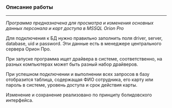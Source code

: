 ### Описание работы
___

*Программа предназначена для просмотра и изменения основных данных персонала и карт доступа в MSSQL Orion Pro*

Для подключения к БД нужно правильно заполнить поля driver, server, database, uid и password. 
Эти данные есть в менеджере центрального сервера Орион Про.

При запуске программа ищет драйвера в системе, соответственно, на разных компьютерах может быть разный набор драйверов. 

При успешном подключении и выполнении всех запросов в базу отобразится таблица, содержащая ФИО сотрудника, его карту 
или пароль в системе, уровень доступа и срок действия карты. 

Изменение и сохранение реализовано по принципу болидовского интерфейса.